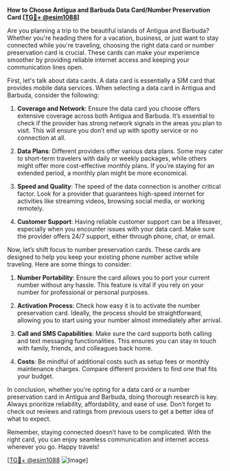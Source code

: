 **How to Choose Antigua and Barbuda Data Card/Number Preservation Card [[TG💪+ @esim1088](https://t.me/s/esim1088)]**

Are you planning a trip to the beautiful islands of Antigua and Barbuda? Whether you're heading there for a vacation, business, or just want to stay connected while you're traveling, choosing the right data card or number preservation card is crucial. These cards can make your experience smoother by providing reliable internet access and keeping your communication lines open.

First, let's talk about data cards. A data card is essentially a SIM card that provides mobile data services. When selecting a data card in Antigua and Barbuda, consider the following:

1. **Coverage and Network**: Ensure the data card you choose offers extensive coverage across both Antigua and Barbuda. It’s essential to check if the provider has strong network signals in the areas you plan to visit. This will ensure you don’t end up with spotty service or no connection at all.

2. **Data Plans**: Different providers offer various data plans. Some may cater to short-term travelers with daily or weekly packages, while others might offer more cost-effective monthly plans. If you’re staying for an extended period, a monthly plan might be more economical.

3. **Speed and Quality**: The speed of the data connection is another critical factor. Look for a provider that guarantees high-speed internet for activities like streaming videos, browsing social media, or working remotely.

4. **Customer Support**: Having reliable customer support can be a lifesaver, especially when you encounter issues with your data card. Make sure the provider offers 24/7 support, either through phone, chat, or email.

Now, let’s shift focus to number preservation cards. These cards are designed to help you keep your existing phone number active while traveling. Here are some things to consider:

1. **Number Portability**: Ensure the card allows you to port your current number without any hassle. This feature is vital if you rely on your number for professional or personal purposes.

2. **Activation Process**: Check how easy it is to activate the number preservation card. Ideally, the process should be straightforward, allowing you to start using your number almost immediately after arrival.

3. **Call and SMS Capabilities**: Make sure the card supports both calling and text messaging functionalities. This ensures you can stay in touch with family, friends, and colleagues back home.

4. **Costs**: Be mindful of additional costs such as setup fees or monthly maintenance charges. Compare different providers to find one that fits your budget.

In conclusion, whether you’re opting for a data card or a number preservation card in Antigua and Barbuda, doing thorough research is key. Always prioritize reliability, affordability, and ease of use. Don’t forget to check out reviews and ratings from previous users to get a better idea of what to expect.

Remember, staying connected doesn’t have to be complicated. With the right card, you can enjoy seamless communication and internet access wherever you go. Happy travels!

[[TG💪+ @esim1088](https://t.me/s/esim1088) ![Image](https://i.postimg.cc/Y0z9fWf4/image.png)]